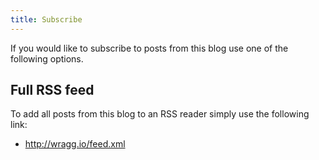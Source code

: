 ```yaml
---
title: Subscribe
---
```

If you would like to subscribe to posts from this blog use one of the following options.

## Full RSS feed

To add all posts from this blog to an RSS reader simply use the following link: 

- http://wragg.io/feed.xml